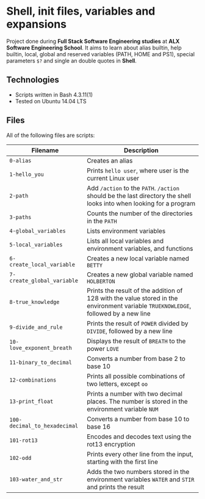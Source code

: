 # Shell, init files, variables and expansions

Project done during **Full Stack Software Engineering studies** at **ALX Software Engineering School**. It aims to learn about alias builtin, help builtin, local, global and reserved variables (PATH, HOME and PS1), special parameters `$?` and single an double quotes in **Shell**.

## Technologies
* Scripts written in Bash 4.3.11(1)
* Tested on Ubuntu 14.04 LTS

## Files
All of the following files are scripts:

| Filename | Description |
| -------- | ----------- |
| `0-alias` | Creates an alias |
| `1-hello_you` | Prints `hello user`, where user is the current Linux user |
| `2-path` | Add `/action` to the `PATH`. `/action` should be the last directory the shell looks into when looking for a program |
| `3-paths` | Counts the number of the directories in the `PATH` |
| `4-global_variables` | Lists environment variables |
| `5-local_variables` | Lists all local variables and environment variables, and functions |
| `6-create_local_variable` | Creates a new local variable named `BETTY` |
| `7-create_global_variable` | Creates a new global variable named `HOLBERTON` |
| `8-true_knowledge` | Prints the result of the addition of 128 with the value stored in the environment variable `TRUEKNOWLEDGE`, followed by a new line |
| `9-divide_and_rule` | Prints the result of `POWER` divided by `DIVIDE`, followed by a new line |
| `10-love_exponent_breath` | Displays the result of `BREATH` to the power `LOVE` |
| `11-binary_to_decimal` | Converts a number from base 2 to base 10 |
| `12-combinations` | Prints all possible combinations of two letters, except `oo` |
| `13-print_float` | Prints a number with two decimal places. The number is stored in the environment variable `NUM` |
| `100-decimal_to_hexadecimal` | Converts a number from base 10 to base 16 |
| `101-rot13` | Encodes and decodes text using the rot13 encryption |
| `102-odd` | Prints every other line from the input, starting with the first line |
| `103-water_and_str` | Adds the two numbers stored in the environment variables `WATER` and `STIR` and prints the result |